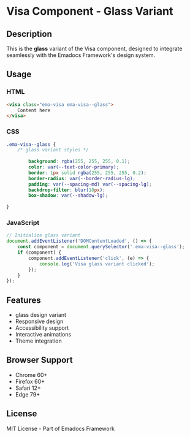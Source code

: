 # Visa Component - Glass Variant

## Description
This is the **glass** variant of the Visa component, designed to integrate seamlessly with the Emadocs Framework's design system.

## Usage

### HTML
```html
<visa class="ema-visa ema-visa--glass">
    Content here
</visa>
```

### CSS
```css
.ema-visa--glass {
    /* glass variant styles */
    
        background: rgba(255, 255, 255, 0.1);
        color: var(--text-color-primary);
        border: 1px solid rgba(255, 255, 255, 0.2);
        border-radius: var(--border-radius-lg);
        padding: var(--spacing-md) var(--spacing-lg);
        backdrop-filter: blur(10px);
        box-shadow: var(--shadow-lg);
    
}
```

### JavaScript
```javascript
// Initialize glass variant
document.addEventListener('DOMContentLoaded', () => {
    const component = document.querySelector('.ema-visa--glass');
    if (component) {
        component.addEventListener('click', (e) => {
            console.log('Visa glass variant clicked');
        });
    }
});
```

## Features
- glass design variant
- Responsive design
- Accessibility support
- Interactive animations
- Theme integration

## Browser Support
- Chrome 60+
- Firefox 60+
- Safari 12+
- Edge 79+

## License
MIT License - Part of Emadocs Framework

